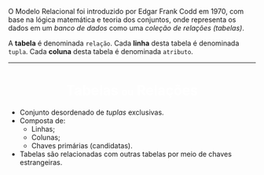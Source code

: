 O Modelo Relacional foi introduzido por Edgar Frank Codd em 1970, com base na lógica matemática e teoria dos conjuntos, onde representa os dados em um *banco de dados* como uma *coleção de relações (tabelas)*.

A **tabela** é denominada ``relação``.
Cada **linha** desta tabela é denominada ``tupla``. 
Cada **coluna** desta tabela é denominada ``atributo``.

---
<center><h1 style="color:white;">Tabelas <small><small>ou</small></small> Relações</h1></center>

- Conjunto desordenado de *tuplas* exclusivas.
- Composta de:
	- Linhas;
	- Colunas;
	- Chaves primárias (candidatas).
- Tabelas são relacionadas com outras tabelas por meio de chaves estrangeiras.